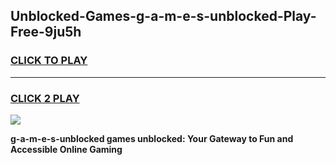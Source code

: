 
## Unblocked-Games-g-a-m-e-s-unblocked-Play-Free-9ju5h
<h3>
<a href="https://premium76.site?title=g-a-m-e-s-unblocked&ref=20M">CLICK TO PLAY</a></h3>
<hr>

<h3>
<a href="https://premium76.site?title=g-a-m-e-s-unblocked&ref=20M">CLICK 2 PLAY</a>
  
</h3>

<a href="https://premium76.site?title=g-a-m-e-s-unblocked&ref=19M"><img src="https://clearcache.store/games.png"></a>


**g-a-m-e-s-unblocked games unblocked: Your Gateway to Fun and Accessible Online Gaming**
